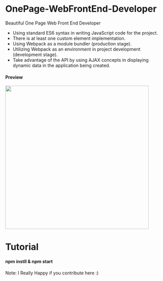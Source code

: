 # OnePage-WebFrontEnd-Developer
Beautiful One Page Web Front End Developer

<ul>
<li>Using standard ES6 syntax in writing JavaScript code for the project.</li>
<li>There is at least one custom element implementation.</li>
<li>Using Webpack as a module bundler (production stage).</li>
<li>Utilizing Webpack as an environment in project development (development stage).</li>
<li>Take advantage of the API by using AJAX concepts in displaying dynamic data in the application being created.</li>
</ul>

#### Preview
<img src="https://github.com/setiawanboedy/OnePage-WebFrontEnd-Developer/blob/master/realtime%201.png" width="450" height="450" />

# Tutorial

#### npm instll & npm start

Note: I Really Happy if you contribute here :)
